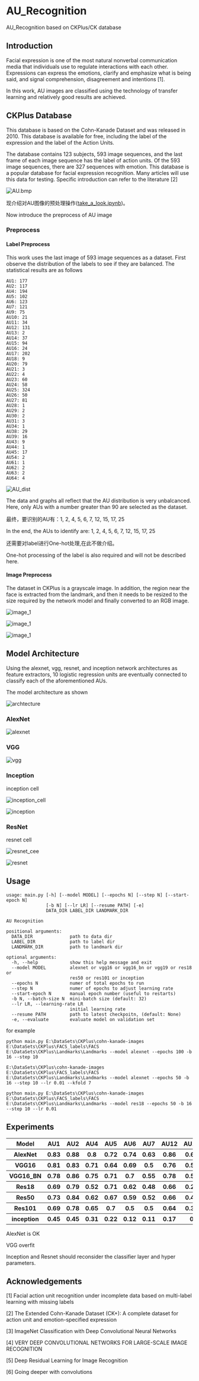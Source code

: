 # AU_Recognition
AU_Recognition based on CKPlus/CK database


## Introduction

Facial expression is one of the most natural nonverbal communication media that individuals use to regulate interactions with each other. Expressions can express the emotions, clarify and emphasize what is being said, and signal comprehension, disagreement and intentions [1]. 

In this work, AU images are classified using the technology of transfer learning and relatively good results are achieved.



## CKPlus Database

This database is based on the Cohn-Kanade Dataset and was released in 2010. This database is available for free, including the label of the expression and the label of the Action Units.

The database contains 123 subjects, 593 image sequences, and the last frame of each image sequence has the label of action units. Of the 593 image sequences, there are 327 sequences with emotion. This database is a popular database for facial expression recognition. Many articles will use this data for testing. Specific introduction can refer to the literature [2]

![AU.bmp](./images/au.bmp)

现介绍对AU图像的预处理操作([take_a_look.ipynb](https://github.com/jiweibo/AU_Recognition/blob/master/take_a_look.ipynb))。

Now introduce the preprocess of AU image

### Preprocess

#### Label Preprocess

This work uses the last image of 593 image sequences as a dataset. First observe the distribution of the labels to see if they are balanced. The statistical results are as follows

```
AU1: 177
AU2: 117
AU4: 194
AU5: 102
AU6: 123
AU7: 121
AU9: 75
AU10: 21
AU11: 34
AU12: 131
AU13: 2
AU14: 37
AU15: 94
AU16: 24
AU17: 202
AU18: 9
AU20: 79
AU21: 3
AU22: 4
AU23: 60
AU24: 58
AU25: 324
AU26: 50
AU27: 81
AU28: 1
AU29: 2
AU30: 2
AU31: 3
AU34: 1
AU38: 29
AU39: 16
AU43: 9
AU44: 1
AU45: 17
AU54: 2
AU61: 1
AU62: 2
AU63: 2
AU64: 4
```
![AU_dist](./images/au_dist.bmp)

The data and graphs all reflect that the AU distribution is very unbalcanced. Here, only AUs with a number greater than 90 are selected as the dataset.


最终，要识别的AU有：1, 2, 4, 5, 6, 7, 12, 15, 17, 25

In the end, the AUs to identify are: 1, 2, 4, 5, 6, 7, 12, 15, 17, 25


还需要对label进行One-hot处理,在此不做介绍。

One-hot processing of the label is also required and will not be described here.

#### Image Preprocess

The dataset in CKPlus is a grayscale image. In addition, the region near the face is extracted from the landmark, and then it needs to be resized to the size required by the network model and finally converted to an RGB image.

![image_1](./images/au_image_1.png)

![image_1](./images/au_images_landmark.png)

![image_1](./images/au_images_landmark_crop.png)


## Model Architecture

Using the alexnet, vgg, resnet, and inception network architectures as feature extractors, 10 logistic regression units are eventually connected to classify each of the aforementioned AUs.

The model architecture as shown

![archtecture](./images/au_recognition1.jpg)

### AlexNet

![alexnet](./images/alexnet.bmp)

### VGG

![vgg](./images/vgg.bmp)

### Inception

inception cell

![inception_cell](./images/inception_cell.bmp)

![inception](./images/inception.bmp)

### ResNet

resnet cell

![resnet_cee](./images/resnet_cell.bmp)

![resnet](./images/resnet.bmp)


## Usage

```
usage: main.py [-h] [--model MODEL] [--epochs N] [--step N] [--start-epoch N]
               [-b N] [--lr LR] [--resume PATH] [-e]
               DATA_DIR LABEL_DIR LANDMARK_DIR

AU Recognition

positional arguments:
  DATA_DIR              path to data dir
  LABEL_DIR             path to label dir
  LANDMARK_DIR          path to landmark dir

optional arguments:
  -h, --help            show this help message and exit
  --model MODEL         alexnet or vgg16 or vgg16_bn or vgg19 or res18 or
                        res50 or res101 or inception
  --epochs N            numer of total epochs to run
  --step N              numer of epochs to adjust learning rate
  --start-epoch N       manual epoch number (useful to restarts)
  -b N, --batch-size N  mini-batch size (default: 32)
  --lr LR, --learning-rate LR
                        initial learning rate
  --resume PATH         path to latest checkpoitn, (default: None)
  -e, --evaluate        evaluate model on validation set
```

for example

```
python main.py E:\DataSets\CKPlus\cohn-kanade-images E:\DataSets\CKPlus\FACS_labels\FACS E:\DataSets\CKPlus\Landmarks\Landmarks --model alexnet --epochs 100 -b 16 --step 10

E:\DataSets\CKPlus\cohn-kanade-images E:\DataSets\CKPlus\FACS_labels\FACS E:\DataSets\CKPlus\Landmarks\Landmarks --model alexnet --epochs 50 -b 16 --step 10 --lr 0.01 --kfold 7

python main.py E:\DataSets\CKPlus\cohn-kanade-images E:\DataSets\CKPlus\FACS_labels\FACS E:\DataSets\CKPlus\Landmarks\Landmarks --model res18 --epochs 50 -b 16 --step 10 --lr 0.01
```


## Experiments

<table>
    <tr>
        <th>Model</th>
        <th>AU1</th>
        <th>AU2</th>
        <th>AU4</th>
        <th>AU5</th>
        <th>AU6</th>
        <th>AU7</th>
        <th>AU12</th>
        <th>AU15</th>
        <th>AU17</th>
        <th>AU25</th>
    </tr>
    <tr>
        <th>AlexNet</th>
        <th>0.83</th>
        <th>0.88</th>
        <th>0.8</th>
        <th>0.72</th>
        <th>0.74</th>
        <th>0.63</th>
        <th>0.86</th>
        <th>0.64</th>
        <th>0.88</th>
        <th>0.92</th>
    </tr>
    <tr>
        <th>VGG16</th>
        <th>0.81</th>
        <th>0.83</th>
        <th>0.71</th>
        <th>0.64</th>
        <th>0.69</th>
        <th>0.5</th>
        <th>0.76</th>
        <th>0.52</th>
        <th>0.83</th>
        <th>0.88</th>
    </tr>
    <tr>
        <th>VGG16_BN</th>
        <th>0.78</th>
        <th>0.86</th>
        <th>0.75</th>
        <th>0.71</th>
        <th>0.7</th>
        <th>0.55</th>
        <th>0.78</th>
        <th>0.52</th>
        <th>0.79</th>
        <th>0.89</th>
    </tr>
    <tr>
        <th>Res18</th>
        <th>0.69</th>
        <th>0.79</th>
        <th>0.52</th>
        <th>0.71</th>
        <th>0.62</th>
        <th>0.48</th>
        <th>0.66</th>
        <th>0.24</th>
        <th>0.57</th>
        <th>0.8</th>
    </tr>
    <tr>
        <th>Res50</th>
        <th>0.73</th>
        <th>0.84</th>
        <th>0.62</th>
        <th>0.67</th>
        <th>0.59</th>
        <th>0.52</th>
        <th>0.66</th>
        <th>0.45</th>
        <th>0.66</th>
        <th>0.83</th>
    </tr>
    <tr>
        <th>Res101</th>
        <th>0.69</th>
        <th>0.78</th>
        <th>0.65</th>
        <th>0.7</th>
        <th>0.5</th>
        <th>0.5</th>
        <th>0.64</th>
        <th>0.33</th>
        <th>0.68</th>
        <th>0.8</th>
    </tr>
    <tr>
        <th>inception</th>
        <th>0.45</th>
        <th>0.45</th>
        <th>0.31</th>
        <th>0.22</th>
        <th>0.12</th>
        <th>0.11</th>
        <th>0.17</th>
        <th>0</th>
        <th>0.26</th>
        <th>0.7</th>
    </tr>
</table>

AlexNet is OK

VGG overfit

Inception and Resnet should reconsider the classifier layer and hyper parameters.


## Acknowledgements

[1] Facial action unit recognition under incomplete data based on multi-label learning with missing labels

[2] The Extended Cohn-Kanade Dataset (CK+): A complete dataset for action unit and emotion-specified expression

[3] ImageNet Classification with Deep Convolutional Neural Networks

[4] VERY DEEP CONVOLUTIONAL NETWORKS FOR LARGE-SCALE IMAGE RECOGNITION

[5] Deep Residual Learning for Image Recognition

[6] Going deeper with convolutions
